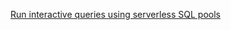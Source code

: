 [Run interactive queries using serverless SQL pools](https://github.com/pankajcloudthat/dp203ins/blob/main/LAB_02_queries_using_serverless_sql_pools.md)
